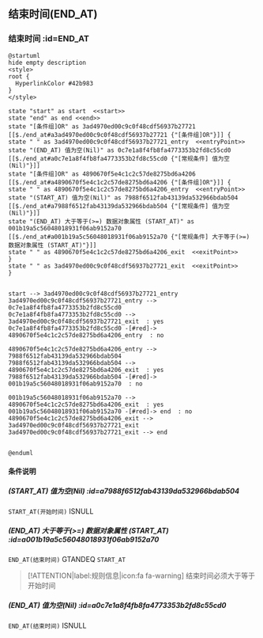 ## 结束时间(END_AT) <!-- {docsify-ignore-all} -->

   

### 结束时间 :id=END_AT

```plantuml
@startuml
hide empty description
<style>
root {
  HyperlinkColor #42b983
}
</style>

state "start" as start  <<start>>
state "end" as end <<end>>
state "[条件组]OR" as 3ad4970ed00c9c0f48cdf56937b27721 [[$./end_at#a3ad4970ed00c9c0f48cdf56937b27721 {"[条件组]OR"}]] {
state " " as 3ad4970ed00c9c0f48cdf56937b27721_entry  <<entryPoint>>
state "(END_AT) 值为空(Nil)" as 0c7e1a8f4fb8fa4773353b2fd8c55cd0 [[$./end_at#a0c7e1a8f4fb8fa4773353b2fd8c55cd0 {"[常规条件] 值为空(Nil)"}]]
state "[条件组]OR" as 4890670f5e4c1c2c57de8275bd6a4206 [[$./end_at#a4890670f5e4c1c2c57de8275bd6a4206 {"[条件组]OR"}]] {
state " " as 4890670f5e4c1c2c57de8275bd6a4206_entry  <<entryPoint>>
state "(START_AT) 值为空(Nil)" as 7988f6512fab43139da532966bdab504 [[$./end_at#a7988f6512fab43139da532966bdab504 {"[常规条件] 值为空(Nil)"}]]
state "(END_AT) 大于等于(>=) 数据对象属性 (START_AT)" as 001b19a5c56048018931f06ab9152a70 [[$./end_at#a001b19a5c56048018931f06ab9152a70 {"[常规条件] 大于等于(>=) 数据对象属性 (START_AT)"}]]
state " " as 4890670f5e4c1c2c57de8275bd6a4206_exit  <<exitPoint>>
}
state " " as 3ad4970ed00c9c0f48cdf56937b27721_exit  <<exitPoint>>
}


start --> 3ad4970ed00c9c0f48cdf56937b27721_entry 
3ad4970ed00c9c0f48cdf56937b27721_entry --> 0c7e1a8f4fb8fa4773353b2fd8c55cd0 
0c7e1a8f4fb8fa4773353b2fd8c55cd0 --> 3ad4970ed00c9c0f48cdf56937b27721_exit  : yes
0c7e1a8f4fb8fa4773353b2fd8c55cd0 -[#red]-> 4890670f5e4c1c2c57de8275bd6a4206_entry  : no

4890670f5e4c1c2c57de8275bd6a4206_entry --> 7988f6512fab43139da532966bdab504 
7988f6512fab43139da532966bdab504 --> 4890670f5e4c1c2c57de8275bd6a4206_exit  : yes
7988f6512fab43139da532966bdab504 -[#red]-> 001b19a5c56048018931f06ab9152a70  : no

001b19a5c56048018931f06ab9152a70 --> 4890670f5e4c1c2c57de8275bd6a4206_exit  : yes
001b19a5c56048018931f06ab9152a70 -[#red]-> end  : no
4890670f5e4c1c2c57de8275bd6a4206_exit --> 3ad4970ed00c9c0f48cdf56937b27721_exit 
3ad4970ed00c9c0f48cdf56937b27721_exit --> end 


@enduml
```

#### 条件说明

##### (START_AT) 值为空(Nil) :id=a7988f6512fab43139da532966bdab504



`START_AT(开始时间)` ISNULL 

##### (END_AT) 大于等于(>=) 数据对象属性 (START_AT) :id=a001b19a5c56048018931f06ab9152a70



`END_AT(结束时间)` GTANDEQ  `START_AT`

> [!ATTENTION|label:规则信息|icon:fa fa-warning]
> 结束时间必须大于等于开始时间


##### (END_AT) 值为空(Nil) :id=a0c7e1a8f4fb8fa4773353b2fd8c55cd0



`END_AT(结束时间)` ISNULL 






